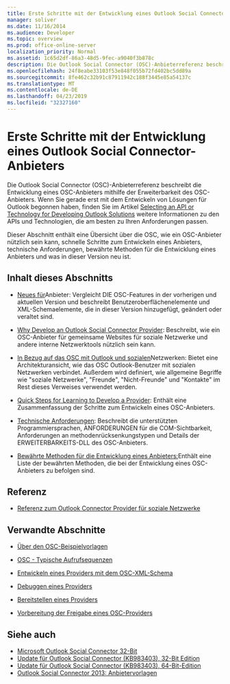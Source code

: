 ```yaml
---
title: Erste Schritte mit der Entwicklung eines Outlook Social Connector-Anbieters
manager: soliver
ms.date: 11/16/2014
ms.audience: Developer
ms.topic: overview
ms.prod: office-online-server
localization_priority: Normal
ms.assetid: 1c65d2df-86a3-48d5-9fec-a9040f3b878c
description: Die Outlook Social Connector (OSC)-Anbieterreferenz beschreibt die Entwicklung eines OSC-Anbieters mithilfe der Erweiterbarkeit des OSC-Anbieters.
ms.openlocfilehash: 24f8eabe33103f53e848f055b72fd402bc5dd89a
ms.sourcegitcommit: 8fe462c32b91c87911942c188f3445e85a54137c
ms.translationtype: MT
ms.contentlocale: de-DE
ms.lasthandoff: 04/23/2019
ms.locfileid: "32327160"
---
```

# <a name="getting-started-with-developing-an-outlook-social-connector-provider"></a>Erste Schritte mit der Entwicklung eines Outlook Social Connector-Anbieters

Die Outlook Social Connector (OSC)-Anbieterreferenz beschreibt die Entwicklung eines OSC-Anbieters mithilfe der Erweiterbarkeit des OSC-Anbieters. Wenn Sie gerade erst mit dem Entwickeln von Lösungen für Outlook begonnen haben, finden Sie im Artikel [Selecting an API or Technology for Developing Outlook Solutions](https://msdn.microsoft.com/library/8295da20-e567-4d08-b8e4-5c9b4498edd4%28Office.15%29.aspx) weitere Informationen zu den APIs und Technologien, die am besten zu Ihren Anforderungen passen. 

Dieser Abschnitt enthält eine Übersicht über die OSC, wie ein OSC-Anbieter nützlich sein kann, schnelle Schritte zum Entwickeln eines Anbieters, technische Anforderungen, bewährte Methoden für die Entwicklung eines Anbieters und was in dieser Version neu ist. 
  
## <a name="in-this-section"></a>Inhalt dieses Abschnitts

- [Neues für](what-s-new-for-providers.md)Anbieter: Vergleicht DIE OSC-Features in der vorherigen und aktuellen Version und beschreibt Benutzeroberflächenelemente und XML-Schemaelemente, die in dieser Version hinzugefügt, geändert oder veraltet sind. 
    
- [Why Develop an Outlook Social Connector Provider](why-develop-an-outlook-social-connector-provider.md): Beschreibt, wie ein OSC-Anbieter für gemeinsame Websites für soziale Netzwerke und andere interne Netzwerktools nützlich sein kann.
    
- [In Bezug auf das OSC mit Outlook und sozialen](relating-the-osc-with-outlook-and-social-networks.md)Netzwerken: Bietet eine Architekturansicht, wie das OSC Outlook-Benutzer mit sozialen Netzwerken verbindet. Außerdem wird definiert, wie allgemeine Begriffe wie "soziale Netzwerke", "Freunde", "Nicht-Freunde" und "Kontakte" im Rest dieses Verweises verwendet werden.
    
- [Quick Steps for Learning to Develop a Provider](quick-steps-for-learning-to-develop-a-provider.md): Enthält eine Zusammenfassung der Schritte zum Entwickeln eines OSC-Anbieters.
    
- [Technische Anforderungen](technical-requirements.md): Beschreibt die unterstützten Programmiersprachen, ANFORDERUNGEN für die COM-Sichtbarkeit, Anforderungen an methodenrücksenkungstypen und Details der ERWEITERBARKEITS-DLL des OSC-Anbieters.
    
- [Bewährte Methoden für die Entwicklung eines Anbieters:](best-practices-for-developing-a-provider.md)Enthält eine Liste der bewährten Methoden, die bei der Entwicklung eines OSC-Anbieters zu befolgen sind.
    
## <a name="reference"></a>Referenz

- [Referenz zum Outlook Connector Provider für soziale Netzwerke](outlook-social-connector-provider-reference-0.md)
  
## <a name="related-sections"></a>Verwandte Abschnitte

- [Über den OSC-Beispielvorlagen](osc-sample-templates.md)
  
- [OSC - Typische Aufrufsequenzen](osc-typical-calling-sequences.md)
  
- [Entwickeln eines Providers mit dem OSC-XML-Schema](developing-a-provider-with-the-osc-xml-schema.md)
  
- [Debuggen eines Providers](debugging-a-provider.md)
  
- [Bereitstellen eines Providers](deploying-a-provider.md)
  
- [Vorbereitung der Freigabe eines OSC-Providers](getting-ready-to-release-an-osc-provider.md)
  
## <a name="see-also"></a>Siehe auch

- [Microsoft Outlook Social Connector 32-Bit](https://www.microsoft.com/downloads/details.aspx?FamilyID=b638cc14-11e5-448a-b5a6-4f553ce81b94)
- [Update für Outlook Social Connector (KB983403), 32-Bit Edition](https://www.microsoft.com/downloads/details.aspx?FamilyID=9886faca-f1c5-4579-83e2-c872c7abc61a)
- [Update für Outlook Social Connector (KB983403), 64-Bit-Edition](https://www.microsoft.com/downloads/details.aspx?FamilyID=72a506a7-8a91-4d56-8b27-bf3b3f58fe9a)
- [Outlook Social Connector 2013: Anbietervorlagen](https://code.msdn.microsoft.com/Outlook-Social-Connector-73fd8d2c)

